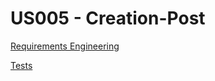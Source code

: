 # US005 - Creation-Post

[Requirements Engineering](01.requirements-engineering/US005.md)

[Tests](02.tests/readme.md)
 